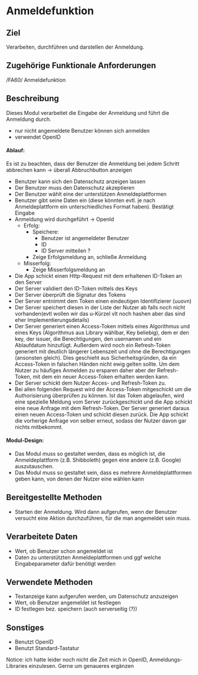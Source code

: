 # Anmeldefunktion
## Ziel
Verarbeiten, durchführen und darstellen der Anmeldung.
## Zugehörige Funktionale Anforderungen
/FA60/ Anmeldefunktion
## Beschreibung
Dieses Modul verarbeitet die Eingabe der Anmeldung und führt die Anmeldung durch.
- nur nicht angemeldete Benutzer können sich anmelden
- verwendet OpenID

#### Ablauf:
Es ist zu beachten, dass der Benutzer die Anmeldung bei jedem Schritt abbrechen kann -> überall Abbruchbutton anzeigen
- Benutzer kann sich den Datenschutz anzeigen lassen
- Der Benutzer muss den Datenschutz akzeptieren
- Der Benutzer wählt eine der unterstützen Anmeldeplattformen
- Benutzer gibt seine Daten ein (diese könnten evtl. je nach Anmeldeplattform ein unterschiedliches Format haben). Bestätigt Eingabe
- Anmeldung wird durchgeführt -> OpenId
    - Erfolg: 
        - Speichere:
            - Benutzer ist angemeldeter Benutzer
            - ID
            - ID Server mitteilen ?
        - Zeige Erfolgsmeldung an, schließe Anmeldung
    - Misserfolg: 
        - Zeige Misserfolgsmeldung an
- Die App schickt einen Http-Request mit dem erhaltenen ID-Token an den Server
- Der Server validiert den ID-Token mittels des Keys
- Der Server überprüft die Signatur des Tokens 
- Der Server entnimmt dem Token einen eindeutigen Identifizierer (uuovn)
- Der Server speichert diesen in der Liste der Nutzer ab falls noch nicht vorhanden(evtl wollen wir das u-Kürzel vlt noch hashen aber das sind eher Implementierungsdetails)
- Der Server generiert einen Access-Token mittels eines Algorithmus und eines Keys (Algorithmus aus Library wählbar, Key beliebig), dem er den key, der issuer, die Berechtigungen, den usernamen und ein Ablaufdatum hinzufügt. Außerdem wird noch ein Refresh-Token generiert mit deutlich längerer Lebenszeit und ohne die Berechtigungen (ansonsten gleich). Dies geschieht aus Sicherheitsgründen, da ein Access-Token in falschen Händen nicht ewig gelten sollte. Um dem Nutzer zu häufiges Anmelden zu ersparen daher aber der Refresh-Token, mit dem ein neuer Access-Token erhalten werden kann.
- Der Server schickt dem Nutzer Acces- und Refresh-Token zu. 
- Bei allen folgenden Request wird der Access-Token mitgeschickt um die Authorisierung überprüfen zu können. Ist das Token abgelaufen, wird eine spezielle Meldung vom Server zurückgeschickt und die App
schickt eine neue Anfrage mit dem Refresh-Token. Der Server generiert daraus einen neuen Access-Token und schickt diesen zurück. Die App schickt die vorherige Anfrage von selber erneut, sodass der Nutzer davon gar nichts mitbekommt.

#### Modul-Design:
- Das Modul muss so gestaltet werden, dass es möglich ist, die Anmeldeplattform (z.B. Shibboleth) gegen eine andere (z.B. Google) auszutauschen.
- Das Modul muss so gestaltet sein, dass es mehrere Anmeldeplattformen geben kann, von denen der Nutzer eine wählen kann
## Bereitgestellte Methoden
- Starten der Anmeldung. Wird dann aufgerufen, wenn der Benutzer versucht eine Aktion durchzuführen, für die man angemeldet sein muss.
## Verarbeitete Daten
- Wert, ob Benutzer schon angemeldet ist
- Daten zu unterstützten Anmeldeplattformen und ggf welche Eingabeparameter dafür benötigt werden
## Verwendete Methoden
- Textanzeige kann aufgerufen werden, um Datenschutz anzuzeigen
- Wert, ob Benutzer angemeldet ist festlegen
- ID festlegen bez. speichern (auch serverseitig (?))
## Sonstiges
- Benutzt OpenID
- Benutzt Standard-Tastatur

Notice: ich hatte leider noch nicht die Zeit mich in OpenID, Anmeldungs-Libraries einzulesen. Gerne um genaueres ergänzen